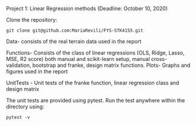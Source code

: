 Project 1: Linear Regression methods (Deadline: October 10, 2020)

Clone the repository:
```
git clone git@github.com:MariaRevili/FYS-STK4155.git 
```

Data- consists of the real terrain data used in the report

Functions- Consists of the class of linear regressions (OLS, Ridge, Lasso, MSE, R2 score) both manual and scikit-learn setup, manual cross-validation,
           bootstrap and franke, design matrix functions.
Plots- Graphs and figures used in the report

UnitTests - Unit tests of the franke function, linear regression class and design matrix 

The unit tests are provided using pytest. Run the test anywhere within the directory using:
```
pytest -v
```
